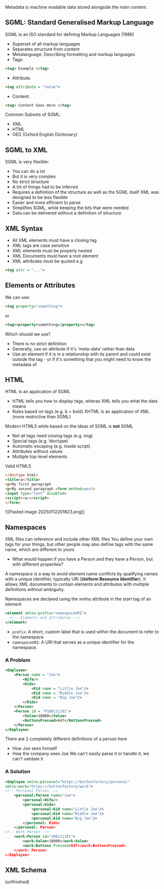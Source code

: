 Metadata is machine readable data stored alongside the main content.

## SGML: Standard Generalised Markup Language
SGML is an ISO standard for defining Markup Languages (1986)
- Superset of all markup languages
- Separates structure  from content
- Metalanguage: Describing formatting and markup languages
- Tags:
```xml
<tag> Example </tag>
```
- Attribute:
```xml
<tag attribute = "value">
```

- Content:
```xml
<tag> Content Goes Here </tag>	
```

Common Subsets of SGML:
- XML
- HTML
- OED (Oxford English Dictionary)
## SGML to XML
SGML is very flexible:
- You can do a lot
- But it is very complex
- No strict structure
- A lot of things had to be inferred
- Requires a definition of the structure as well as the SGML itself
XML was designed to be less flexible
- Easier and more efficient to parse
- Simplifies SGML, while keeping the bits that were needed
- Data can be delivered without a definition of structure

## XML Syntax
- All XML elements must have a closing tag
- XML tags are case sensitive
- XML elements must be properly nested
- XML Documents must have a root element
- XML attributes must be quoted e.g 
```xml 
<tag attr = "...">
```
## Elements or Attributes
We can use:
```xml
<tag property="something">
```
or
```xml
<tag><property>something</property></tag>
```
Which should we use?
- There is no strict definition
- Generally, use an attribute if it's 'meta-data' rather than data
- Use an element if it is in a relationship with its parent and could exist outside the tag - or if it's something that you might need to know the metadata of
## HTML
HTML is an application of SGML
- HTML tells you how to display tags, wheras XML tells you what the data means
- Rules based on tags (e.g. b = bold)
XHTML is an application of XML (more restrictive than SGML)

Modern HTML5 while based on the ideas of SGML is **not** SGML
- Not all tags need closing tags (e.g. img)
- Special tags (e.g. !doctype)
- Automatic escaping (e.g. inside script) 
- Attributes without values
- Multiple top-level elements

Valid HTML5
```HTML
<!doctype html> 
<title>a</title>
<p>My first paragraph 
<p>My second paragraph <form method=post>
<input type="text" disabled>
<script><a></script>
</form>
```
![[Pasted image 20250112201823.png]]

## Namespaces
XML files can reference and include other XML files
You define your own tags for your things, but other people may also define tags with the same name, which are different to yours
- What would happen if you have a Person and they have a Person, but with different properties?

A namespace is a way to avoid element name conflicts by qualifying names with a unique identifier, typically URI (**Uniform Resource Identifier**). It allows XML documents to contain elements and attributes with multiple definitions without ambiguity.

Namespaces are declared using the xmlns attribute in the start tag of an element
```xml
<element xmlns:prefix="namespaceURI">
  <!-- Elements and attributes -->
</element>
```
- `prefix`: A short, custom label that is used within the document to refer to the namespace
- `namespaceURI`: A URI that serves as a unique identifier for the namespace.
### A Problem
```xml
<Employee>
	<Person name = "Joe">
		<Wife/> 
		<Kids> 
			<Kid name = "Little Joe"/>
			<Kid name = "Middle Joe"/>
			<Kid name = "Big Joe"/> 
		</Kids> 
	</Person> 
	<Person id = "P106111101">
		<Value>16B00</Value> 
		<ButtonsPressed>647</ButtonsPressed> 
	</Person>
</Employee> 
```
There are 2 completely different definitions of a person here
- How Joe sees himself
- How the company sees Joe
We can't easily parse it or handle it, we can't validate it

### A Solution
```xml
<Employee xmlns:personal="https://buttonfactory/personal"
xmlns:work="https://buttonfactory/work">
<!-- Personal Person -->
	<personal:Person name="Joe"> 
		<personal:Wife/> 
		<personal:Kids>
			<personal:Kid name="Little Joe"/> 
			<personal:Kid name="Middle Joe"/>
			<personal:Kid name="Big Joe"/> 
		</personal: Kids>
	</personal: Person>
<!-- Work Person -->
	<work:Person id="106111101">
		<work:Value>18000</work:Value>
		<work:Buttons Pressed>647</work:ButtonsPressed>
	</work: Person>
</Employee>
```

## XML Schema
(unfinished)